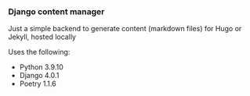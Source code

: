 ### Django content manager

Just a simple backend to generate content (markdown files) for Hugo or Jekyll, hosted locally


Uses the following:
- Python 3.9.10
- Django 4.0.1
- Poetry 1.1.6
